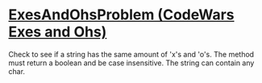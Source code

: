 # [ExesAndOhsProblem (CodeWars Exes and Ohs)](https://www.codewars.com/kata/55908aad6620c066bc00002a/train/java)

Check to see if a string has the same amount of 'x's and 'o's. The method must return a boolean and be case insensitive. The string can contain any char.